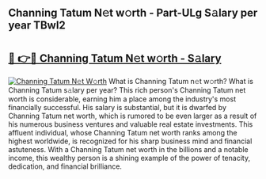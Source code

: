 ## Channing Tatum N𝚎t w𝚘rth - Part-ULg S𝚊lary per year TBwI2

# <h2><a href="http://gc1qnzz.nevu.top/?p=Channing+Tatum">🔗 👉🔴 Channing Tatum N𝚎t w𝚘rth - S𝚊lary</a></h2>

[![Channing Tatum N𝚎t W𝚘rth](https://i.imgur.com/Oavwk0R.jpeg)](http://gc1qnzz.nevu.top/?p=Channing+Tatum)
What is Channing Tatum n𝚎t w𝚘rth? What is Channing Tatum s𝚊lary per year?
This rich person's Channing Tatum net worth is considerable, earning him a place among the industry's most financially successful. His salary is substantial, but it is dwarfed by Channing Tatum net worth, which is rumored to be even larger as a result of his numerous business ventures and valuable real estate investments. This affluent individual, whose Channing Tatum net worth ranks among the highest worldwide, is recognized for his sharp business mind and financial astuteness. With a Channing Tatum net worth in the billions and a notable income, this wealthy person is a shining example of the power of tenacity, dedication, and financial brilliance.
